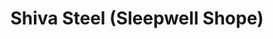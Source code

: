 ---
title: "Shiva Steel (Sleepwell Shope)"
url: /islampur/shiva-steel-sleepwell-shope/
shop: Betten
---